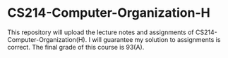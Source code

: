 # CS214-Computer-Organization-H
This repository will upload the lecture notes and assignments of CS214-Computer-Organization(H).
I will guarantee my solution to assignments is correct.
The final grade of this course is 93(A).
